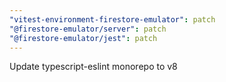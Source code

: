 ```yaml
---
"vitest-environment-firestore-emulator": patch
"@firestore-emulator/server": patch
"@firestore-emulator/jest": patch
---
```


Update typescript-eslint monorepo to v8